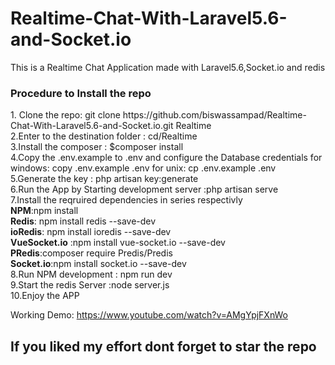 # Realtime-Chat-With-Laravel5.6-and-Socket.io
This is a Realtime Chat Application made with Laravel5.6,Socket.io and redis
<h3>Procedure to Install the repo</h3>
1. Clone the repo: git clone https://github.com/biswassampad/Realtime-Chat-With-Laravel5.6-and-Socket.io.git Realtime<br/>
2.Enter to the destination folder : cd/Realtime<br/>
3.Install the composer : $composer install<br/>
4.Copy the .env.example to .env and configure the Database credentials for windows: copy .env.example .env  for unix: cp .env.example .env<br/>
5.Generate the key : php artisan key:generate<br/>
6.Run the App by Starting development server :php artisan serve <br/>
7.Install the reqruired dependencies in series respectivly <br/>
       <b> NPM</b>:npm install<br/>
        <b>Redis</b>: npm install redis --save-dev<br/>
        <b>ioRedis</b>: npm install ioredis --save-dev<br/>
        <b>VueSocket.io</b> :npm install vue-socket.io --save-dev<br/>
        <b>PRedis</b>:composer require Predis/Predis<br/>
       <b> Socket.io</b>:npm install socket.io --save-dev<br/>
 8.Run NPM development : npm run dev<br/>
 9.Start the redis Server :node server.js<br/>
 10.Enjoy the APP<br/>
 
 Working Demo: https://www.youtube.com/watch?v=AMgYpjFXnWo
 <h2>If you liked my effort dont forget to star the repo</h2>
